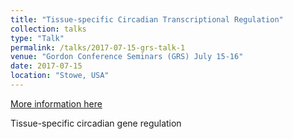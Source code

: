 ```yaml
---
title: "Tissue-specific Circadian Transcriptional Regulation"
collection: talks
type: "Talk"
permalink: /talks/2017-07-15-grs-talk-1
venue: "Gordon Conference Seminars (GRS) July 15-16"
date: 2017-07-15
location: "Stowe, USA"
---
```


[More information here](http://exampleurl.com)

Tissue-specific circadian gene regulation
